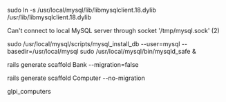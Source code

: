 sudo ln -s /usr/local/mysql/lib/libmysqlclient.18.dylib /usr/lib/libmysqlclient.18.dylib


Can't connect to local MySQL server through socket '/tmp/mysql.sock' (2)

sudo /usr/local/mysql/scripts/mysql_install_db  --user=mysql --basedir=/usr/local/mysql
sudo /usr/local/mysql/bin/mysqld_safe &




rails generate scaffold Bank --migration=false

rails generate scaffold Computer --no-migration

glpi_computers
